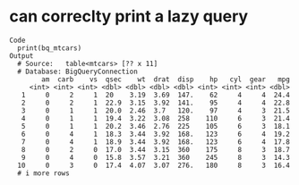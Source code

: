 # can correclty print a lazy query

    Code
      print(bq_mtcars)
    Output
      # Source:   table<mtcars> [?? x 11]
      # Database: BigQueryConnection
            am  carb    vs  qsec    wt  drat  disp    hp   cyl  gear   mpg
         <int> <int> <int> <dbl> <dbl> <dbl> <dbl> <int> <int> <int> <dbl>
       1     0     2     1  20    3.19  3.69  147.    62     4     4  24.4
       2     0     2     1  22.9  3.15  3.92  141.    95     4     4  22.8
       3     0     1     1  20.0  2.46  3.7   120.    97     4     3  21.5
       4     0     1     1  19.4  3.22  3.08  258    110     6     3  21.4
       5     0     1     1  20.2  3.46  2.76  225    105     6     3  18.1
       6     0     4     1  18.3  3.44  3.92  168.   123     6     4  19.2
       7     0     4     1  18.9  3.44  3.92  168.   123     6     4  17.8
       8     0     2     0  17.0  3.44  3.15  360    175     8     3  18.7
       9     0     4     0  15.8  3.57  3.21  360    245     8     3  14.3
      10     0     3     0  17.4  4.07  3.07  276.   180     8     3  16.4
      # i more rows

